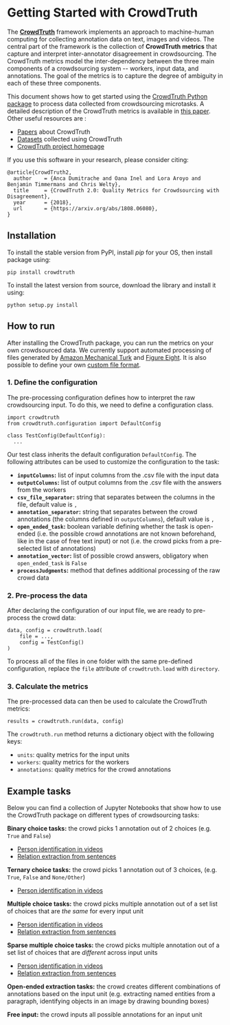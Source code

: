 # Getting Started with CrowdTruth

The **[CrowdTruth](http://crowdtruth.org/)** framework implements an approach to machine-human computing for collecting annotation data on text, images and videos. The central part of the framework is the collection of  **CrowdTruth metrics** that capture and interpret inter-annotator disagreement in crowdsourcing. The CrowdTruth metrics model the inter-dependency between the three main components of a crowdsourcing system -- workers, input data, and annotations. The goal of the metrics is to capture the degree of ambiguity in each of these three components.

This document shows how to get started using the [CrowdTruth Python package](https://github.com/CrowdTruth/CrowdTruth-core) to process data collected from crowdsourcing microtasks. A detailed description of the CrowdTruth metrics is available in [this paper](https://arxiv.org/abs/1808.06080). Other useful resources are :

* [Papers](http://crowdtruth.org/papers/) about CrowdTruth
* [Datasets](http://data.crowdtruth.org/) collected using CrowdTruth
* [CrowdTruth project homepage](http://crowdtruth.org/)

If you use this software in your research, please consider citing:

```
@article{CrowdTruth2,
  author    = {Anca Dumitrache and Oana Inel and Lora Aroyo and Benjamin Timmermans and Chris Welty},
  title     = {CrowdTruth 2.0: Quality Metrics for Crowdsourcing with Disagreement},
  year      = {2018},
  url       = {https://arxiv.org/abs/1808.06080},
}
```

## Installation

To install the stable version from PyPI, install *pip* for your OS, then install package using:
```
pip install crowdtruth
```

To install the latest version from source, download the library and install it using:
```
python setup.py install
```


## How to run

After installing the CrowdTruth package, you can run the metrics on your own crowdsourced data. We currently support automated processing of files generated by [Amazon Mechanical Turk](https://www.mturk.com/) and [Figure Eight](https://www.figure-eight.com/). It is also possible to define your own [custom file format](TODO:add_link).

### 1. Define the configuration

The pre-processing configuration defines how to interpret the raw crowdsourcing input. To do this, we need to define a configuration class.

```
import crowdtruth
from crowdtruth.configuration import DefaultConfig

class TestConfig(DefaultConfig):
  ...
```

Our test class inherits the default configuration `DefaultConfig`. The following attributes can be used to customize the configuration to the task:

* **`inputColumns`:** list of input columns from the .csv file with the input data
* **`outputColumns`:** list of output columns from the .csv file with the answers from the workers
* **`csv_file_separator`:** string that separates between the columns in the file, default value is `,`
* **`annotation_separator`:** string that separates between the crowd annotations (the columns defined in `outputColumns`), default value is `,`
* **`open_ended_task`:** boolean variable defining whether the task is open-ended (i.e. the possible crowd annotations are not known beforehand, like in the case of free text input) or not (i.e. the crowd picks from a pre-selected list of annotations)
* **`annotation_vector`:** list of possible crowd answers, obligatory when `open_ended_task` is `False`
* **`processJudgments`:** method that defines additional processing of the raw crowd data


### 2. Pre-process the data

After declaring the configuration of our input file, we are ready to pre-process the crowd data:

```
data, config = crowdtruth.load(
    file = ...,
    config = TestConfig()
)
```

To process all of the files in one folder with the same pre-defined configuration, replace the `file` attribute of `crowdtruth.load` with `directory`.


### 3. Calculate the metrics

The pre-processed data can then be used to calculate the CrowdTruth metrics:

```
results = crowdtruth.run(data, config)
```

The `crowdtruth.run` method returns a dictionary object with the following keys:

* `units`: quality metrics for the input units
* `workers`: quality metrics for the workers
* `annotations`: quality metrics for the crowd annotations

## Example tasks

Below you can find a collection of Jupyter Notebooks that show how to use the CrowdTruth package on different types of crowdsourcing tasks:

**Binary choice tasks:** the crowd picks 1 annotation out of 2 choices (e.g. `True` and `False`)

* [Person identification in videos](https://github.com/CrowdTruth/CrowdTruth-core/blob/master/tutorial/Binary%20Choice%20Task%20-%20Person%20Identification%20in%20Video.ipynb)
* [Relation extraction from sentences](https://github.com/CrowdTruth/CrowdTruth-core/blob/master/tutorial/Binary%20Choice%20Task%20-%20Relation%20Extraction.ipynb)

**Ternary choice tasks:** the crowd picks 1 annotation out of 3 choices, (e.g. `True`, `False` and `None/Other`)

* [Person identification in videos](https://github.com/CrowdTruth/CrowdTruth-core/blob/master/tutorial/Ternary%20Choice%20Task%20-%20Person%20Annotation%20in%20Video.ipynb)

**Multiple choice tasks:** the crowd picks multiple annotation out of a set list of choices that are *the same* for every input unit

* [Person identification in videos](https://github.com/CrowdTruth/CrowdTruth-core/blob/master/tutorial/Multiple%20Choice%20Task%20-%20Person%20Type%20(Role)%20Annotation%20in%20Video.ipynb)
* [Relation extraction from sentences](https://github.com/CrowdTruth/CrowdTruth-core/blob/master/tutorial/Multiple%20Choice%20Task%20-%20Relation%20Extraction.ipynb)

**Sparse multiple choice tasks:** the crowd picks multiple annotation out of a set list of choices that are *different* across input units

* [Person identification in videos](https://github.com/CrowdTruth/CrowdTruth-core/blob/master/tutorial/Sparse%20Choice%20Task%20-%20Person%20Annotation%20in%20Video.ipynb)
* [Relation extraction from sentences](https://github.com/CrowdTruth/CrowdTruth-core/blob/master/tutorial/Sparse%20Multiple%20Choice%20Task%20-%20Relation%20Extraction.ipynb)

**Open-ended extraction tasks:** the crowd creates different combinations of annotations based on the input unit (e.g. extracting named entities from a paragraph, identifying objects in an image by drawing bounding boxes)

**Free input:** the crowd inputs all possible annotations for an input unit
